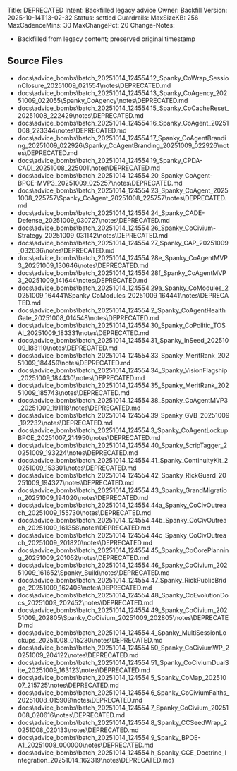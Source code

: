 Title: DEPRECATED
Intent: Backfilled legacy advice
Owner: Backfill
Version: 2025-10-14T13-02-32
Status: settled
Guardrails:
  MaxSizeKB: 256
  MaxCadenceMins: 30
  MaxChangePct: 20
Change-Notes:
  - Backfilled from legacy content; preserved original timestamp

## Source Files
- docs\advice_bombs\batch_20251014_124554\.12_Spanky_CoWrap_SessionClosure_20251009_021554\notes\DEPRECATED.md
- docs\advice_bombs\batch_20251014_124554\.13_Spanky_CoAgency_20251009_022055\Spanky_CoAgency\notes\DEPRECATED.md
- docs\advice_bombs\batch_20251014_124554\.15_Spanky_CoCacheReset_20251008_222429\notes\DEPRECATED.md
- docs\advice_bombs\batch_20251014_124554\.16_Spanky_CoAgent_20251008_223344\notes\DEPRECATED.md
- docs\advice_bombs\batch_20251014_124554\.17_Spanky_CoAgentBranding_20251009_022926\Spanky_CoAgentBranding_20251009_022926\notes\DEPRECATED.md
- docs\advice_bombs\batch_20251014_124554\.19_Spanky_CPDA-CADI_20251008_225001\notes\DEPRECATED.md
- docs\advice_bombs\batch_20251014_124554\.20_Spanky_CoAgent-BPOE-MVP3_20251009_025257\notes\DEPRECATED.md
- docs\advice_bombs\batch_20251014_124554\.23_Spanky_CoAgent_20251008_225757\Spanky_CoAgent_20251008_225757\notes\DEPRECATED.md
- docs\advice_bombs\batch_20251014_124554\.24_Spanky_CADE-Defense_20251009_030727\notes\DEPRECATED.md
- docs\advice_bombs\batch_20251014_124554\.26_Spanky_CoCivium-Strategy_20251009_031142\notes\DEPRECATED.md
- docs\advice_bombs\batch_20251014_124554\.27_Spanky_CAP_20251009_032636\notes\DEPRECATED.md
- docs\advice_bombs\batch_20251014_124554\.28e_Spanky_CoAgentMVP3_20251009_130646\notes\DEPRECATED.md
- docs\advice_bombs\batch_20251014_124554\.28f_Spanky_CoAgentMVP3_20251009_141644\notes\DEPRECATED.md
- docs\advice_bombs\batch_20251014_124554\.29a_Spanky_CoModules_20251009_164441\Spanky_CoModules_20251009_164441\notes\DEPRECATED.md
- docs\advice_bombs\batch_20251014_124554\.2_Spanky_CoAgentHealthGate_20251008_014548\notes\DEPRECATED.md
- docs\advice_bombs\batch_20251014_124554\.30_Spanky_CoPolitic_TOSAI_20251009_183331\notes\DEPRECATED.md
- docs\advice_bombs\batch_20251014_124554\.31_Spanky_InSeed_20251009_183110\notes\DEPRECATED.md
- docs\advice_bombs\batch_20251014_124554\.33_Spanky_MeritRank_20251009_184459\notes\DEPRECATED.md
- docs\advice_bombs\batch_20251014_124554\.34_Spanky_VisionFlagship_20251009_184430\notes\DEPRECATED.md
- docs\advice_bombs\batch_20251014_124554\.35_Spanky_MeritRank_20251009_185743\notes\DEPRECATED.md
- docs\advice_bombs\batch_20251014_124554\.38_Spanky_CoAgentMVP3_20251009_191118\notes\DEPRECATED.md
- docs\advice_bombs\batch_20251014_124554\.39_Spanky_GVB_20251009_192232\notes\DEPRECATED.md
- docs\advice_bombs\batch_20251014_124554\.3_Spanky_CoAgentLockupBPOE_20251007_214950\notes\DEPRECATED.md
- docs\advice_bombs\batch_20251014_124554\.40_Spanky_ScripTagger_20251009_193224\notes\DEPRECATED.md
- docs\advice_bombs\batch_20251014_124554\.41_Spanky_ContinuityKit_20251009_153301\notes\DEPRECATED.md
- docs\advice_bombs\batch_20251014_124554\.42_Spanky_RickGuard_20251009_194327\notes\DEPRECATED.md
- docs\advice_bombs\batch_20251014_124554\.43_Spanky_GrandMigration_20251009_194020\notes\DEPRECATED.md
- docs\advice_bombs\batch_20251014_124554\.44a_Spanky_CoCivOutreach_20251009_155730\notes\DEPRECATED.md
- docs\advice_bombs\batch_20251014_124554\.44b_Spanky_CoCivOutreach_20251009_161358\notes\DEPRECATED.md
- docs\advice_bombs\batch_20251014_124554\.44c_Spanky_CoCivOutreach_20251009_201820\notes\DEPRECATED.md
- docs\advice_bombs\batch_20251014_124554\.45_Spanky_CoCorePlanning_20251009_201052\notes\DEPRECATED.md
- docs\advice_bombs\batch_20251014_124554\.46_Spanky_CoCivium_20251009_161652\Spanky_Build\notes\DEPRECATED.md
- docs\advice_bombs\batch_20251014_124554\.47_Spanky_RickPublicBridge_20251009_162406\notes\DEPRECATED.md
- docs\advice_bombs\batch_20251014_124554\.48_Spanky_CoEvolutionDocs_20251009_202452\notes\DEPRECATED.md
- docs\advice_bombs\batch_20251014_124554\.49_Spanky_CoCivium_20251009_202805\Spanky_CoCivium_20251009_202805\notes\DEPRECATED.md
- docs\advice_bombs\batch_20251014_124554\.4_Spanky_MultiSessionLockups_20251008_015230\notes\DEPRECATED.md
- docs\advice_bombs\batch_20251014_124554\.50_Spanky_CoCiviumWP_20251009_204122\notes\DEPRECATED.md
- docs\advice_bombs\batch_20251014_124554\.51_Spanky_CoCiviumDualSite_20251009_163123\notes\DEPRECATED.md
- docs\advice_bombs\batch_20251014_124554\.5_Spanky_CoMap_20251007_215725\notes\DEPRECATED.md
- docs\advice_bombs\batch_20251014_124554\.6_Spanky_CoCiviumFaiths_20251008_015909\notes\DEPRECATED.md
- docs\advice_bombs\batch_20251014_124554\.7_Spanky_CoCivium_20251008_020616\notes\DEPRECATED.md
- docs\advice_bombs\batch_20251014_124554\.8_Spanky_CCSeedWrap_20251008_020133\notes\DEPRECATED.md
- docs\advice_bombs\batch_20251014_124554\.9_Spanky_BPOE-A1_20251008_000000\notes\DEPRECATED.md
- docs\advice_bombs\batch_20251014_124554\.h_Spanky_CCE_Doctrine_Integration_20251014_162319\notes\DEPRECATED.md)
